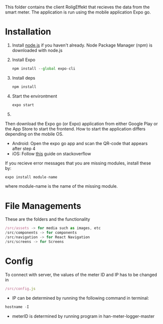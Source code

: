 This folder contains the client RoligEffekt that recieves the data from the smart meter. 
The application is run using the mobile application Expo go.

# Installation

1. Install [node.js](https://nodejs.org/en/) if you haven't already. Node Package Manager (npm) is downloaded with node.js
2. Install Expo

   ```jsx
   npm install --global expo-cli
   ```

3. Install deps

   ```jsx
   npm install
   ```

4. Start the environtment

   ```jsx
   expo start
   ```

5. 
    
   Then download the Expo go (or Expo) application from either Google Play or the App Store to start the frontend.
   How to start the application differs depending on the mobile OS.

   * Android: Open the expo go app and scan the QR-code that appears after step 4  
   * iOS: Follow [this](https://stackoverflow.com/questions/43730608/how-do-i-run-an-app-on-a-real-ios-device-using-expo) guide on stackoverflow


If you recieve error messages that you are missing modules,
install these by:

```jsx
expo install module-name
```

where module-name is the name of the missing module.

# File Managements

These are the folders and the functionality

```jsx
/src/assets -> for media such as images, etc
/src/components -> for components
/src/navigation -> for React Navigation
/src/screens -> for Screens
```

# Config

To connect with server, the values of the meter ID and IP has to be changed in 
```jsx
/src/config.js
```

* IP can be determined by running the following command in terminal: 
```jsx
hostname -I
```

* meterID is determined by running program in han-meter-logger-master 



